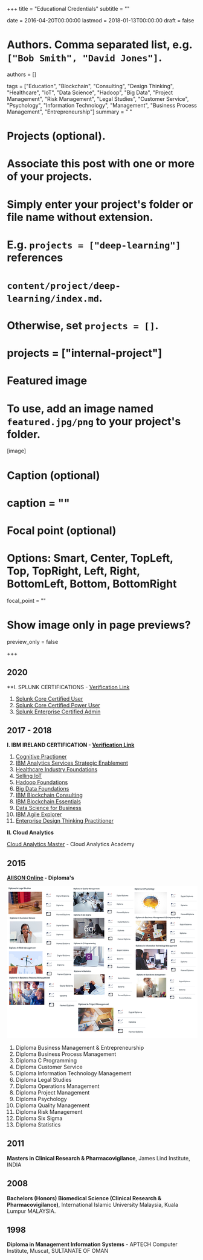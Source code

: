 +++
title = "Educational Credentials"
subtitle = ""

date = 2016-04-20T00:00:00
lastmod = 2018-01-13T00:00:00
draft = false

# Authors. Comma separated list, e.g. `["Bob Smith", "David Jones"]`.
authors = []

tags = ["Education", "Blockchain", "Consulting", "Design Thinking", "Healthcare", "IoT", "Data Science", "Hadoop", "Big Data", "Project Management", "Risk Management", "Legal Studies", "Customer Service", "Psychology", "Information Technology", "Management", "Business Process Management", "Entrepreneurship"]
summary = " "

# Projects (optional).
#   Associate this post with one or more of your projects.
#   Simply enter your project's folder or file name without extension.
#   E.g. `projects = ["deep-learning"]` references 
#   `content/project/deep-learning/index.md`.
#   Otherwise, set `projects = []`.
# projects = ["internal-project"]

# Featured image
# To use, add an image named `featured.jpg/png` to your project's folder. 
[image]
  # Caption (optional)
  # caption = ""

  # Focal point (optional)
  # Options: Smart, Center, TopLeft, Top, TopRight, Left, Right, BottomLeft, Bottom, BottomRight
  focal_point = ""

  # Show image only in page previews?
  preview_only = false

+++

## 2020
**I. SPLUNK CERTIFICATIONS - [Verification Link](https://www.youracclaim.com/users/sarfraz-ahmed.9e8b62fc/badges)

1. [Splunk Core Certified User](https://www.youracclaim.com/badges/f561e033-8e2e-4cab-a534-248f3b46f50b)
2. [Splunk Core Certified Power User](https://www.youracclaim.com/badges/399be717-8ef4-4b74-aaad-9beaf1823b2b)
3. [Splunk Enterprise Certified Admin](https://www.youracclaim.com/badges/7d436691-096d-4181-92bc-b31d7a9f3ebe)

## 2017 - 2018

**I. IBM IRELAND CERTIFICATION - [Verification Link](https://www.youracclaim.com/user/mohamed-sarfraz-ahmed)**

1. [Cognitive Practioner](https://www.youracclaim.com/badges/bfbe5628-e309-47fb-b2cf-d1f146bd7b84)
2. [IBM Analytics Services Strategic Enablement](https://www.youracclaim.com/badges/4dd1da80-ccae-4128-9b66-35cc5f8025dd)
3. [Healthcare Industry Foundations](https://www.youracclaim.com/badges/4e1ed83b-6187-43b5-a0f5-da5d634d6adf)
4. [Selling IoT](https://www.youracclaim.com/badges/43432b59-8b6f-4fec-8aa7-d0ede1cf3519)
5. [Hadoop Foundations](https://www.youracclaim.com/badges/b4b029dc-c3f3-4ba8-be8c-0c0c0a70a613)
6. [Big Data Foundations](https://www.youracclaim.com/badges/aebb12e5-2b6e-4c88-84a7-4c9b846839c2)
7. [IBM Blockchain Consulting](https://www.youracclaim.com/badges/0bac5ecf-bca8-4b8e-8d8d-ca3d5f624491)
8. [IBM Blockchain Essentials](https://www.youracclaim.com/badges/9e5ba2ff-5fd1-4560-b210-e342f88596fc)
9. [Data Science for Business](https://www.youracclaim.com/badges/3e29eafe-91c8-416a-8d20-06ddbc73d13c)
10. [IBM Agile Explorer](https://www.youracclaim.com/badges/69c36544-cf8e-498e-a015-eadfc98dda62) 
11. [Enterprise Design Thinking Practitioner](https://www.youracclaim.com/badges/32fc7819-b467-40ae-928b-2795ba9b9564)

**II. Cloud Analytics**

[Cloud Analytics Master](https://verify.skilljar.com/c/ke59whsu8u2f) - Cloud Analytics Academy 

## 2015

**[AlISON Online](https://alison.com/) - Diploma's**

![](ade.png)

1. Diploma Business Management & Entrepreneurship
2. Diploma Business Process Management
3. Diploma C Programming
4. Diploma Customer Service 
5. Diploma Information Technology Management 
6. Diploma Legal Studies 
7. Diploma Operations Management 
8. Diploma Project Management 
9. Diploma Psychology
10. Diploma Quality Management
11. Diploma Risk Management
12. Diploma Six Sigma
13. Diploma Statistics 

## 2011 

**Masters in Clinical Research & Pharmacovigilance**, James Lind Institute, INDIA

## 2008 

**Bachelors (Honors) Biomedical Science (Clinical Research & Pharmacovigilance)**, International Islamic University Malaysia, Kuala Lumpur MALAYSIA.

## 1998 

**Diploma in Management Information Systems** - APTECH Computer Institute, Muscat, SULTANATE OF OMAN




